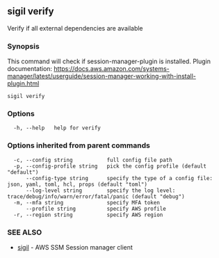 ## sigil verify

Verify if all external dependencies are available

### Synopsis

This command will check if session-manager-plugin is installed.
Plugin documentation: https://docs.aws.amazon.com/systems-manager/latest/userguide/session-manager-working-with-install-plugin.html

```
sigil verify
```

### Options

```
  -h, --help   help for verify
```

### Options inherited from parent commands

```
  -c, --config string           full config file path
  -p, --config-profile string   pick the config profile (default "default")
      --config-type string      specify the type of a config file: json, yaml, toml, hcl, props (default "toml")
      --log-level string        specify the log level: trace/debug/info/warn/error/fatal/panic (default "debug")
  -m, --mfa string              specify MFA token
      --profile string          specify AWS profile
  -r, --region string           specify AWS region
```

### SEE ALSO

* [sigil](sigil.md)	 - AWS SSM Session manager client

